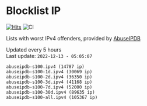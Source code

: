 # Blocklist IP

[![Hits](https://hits.seeyoufarm.com/api/count/incr/badge.svg?url=https%3A%2F%2Fgithub.com%2Fborestad%2Fblocklist-ip%2F&count_bg=%2379C83D&title_bg=%23555555&icon=&icon_color=%23E7E7E7&title=hits&edge_flat=false)](https://hits.seeyoufarm.com)  ![CI](https://img.shields.io/github/workflow/status/borestad/blocklist-ip/CI?style=flat-square)

Lists with worst IPv4 offenders, provided by [AbuseIPDB](https://www.abuseipdb.com/)

<!-- FOOTER-PLACEHOLDER -->
Updated every 5 hours<br>
Last update: `2022-12-13 - 05:05:07`
```
abuseipdb-s100.ipv4 (14787 ip)
abuseipdb-s100-1d.ipv4 (30069 ip)
abuseipdb-s100-2d.ipv4 (36350 ip)
abuseipdb-s100-3d.ipv4 (41168 ip)
abuseipdb-s100-7d.ipv4 (52000 ip)
abuseipdb-s100-30d.ipv4 (89635 ip)
abuseipdb-s100-all.ipv4 (105367 ip)
```
